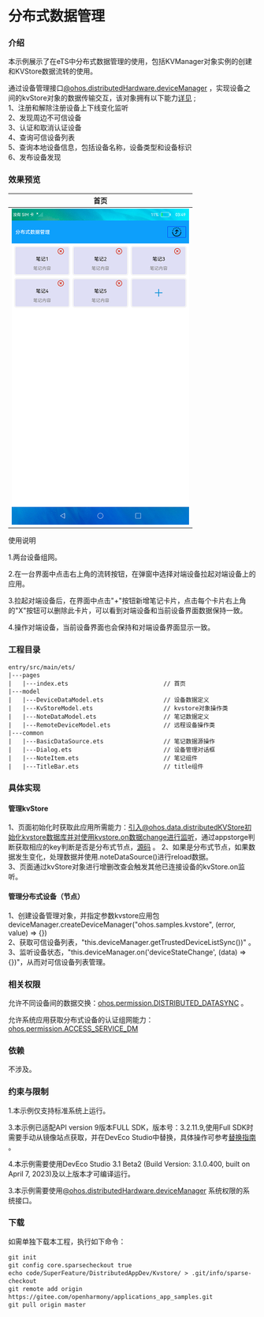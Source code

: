 # 分布式数据管理

### 介绍

本示例展示了在eTS中分布式数据管理的使用，包括KVManager对象实例的创建和KVStore数据流转的使用。  

通过设备管理接口[@ohos.distributedHardware.deviceManager](https://gitee.com/openharmony/docs/blob/master/zh-cn/application-dev/reference/apis-distributedservice-kit/js-apis-distributedDeviceManager.md) ，实现设备之间的kvStore对象的数据传输交互，该对象拥有以下能力[详见](https://gitee.com/openharmony/docs/blob/master/zh-cn/application-dev/reference/apis-distributedservice-kit/js-apis-distributedDeviceManager.md) ;  
1、注册和解除注册设备上下线变化监听  
2、发现周边不可信设备  
3、认证和取消认证设备  
4、查询可信设备列表  
5、查询本地设备信息，包括设备名称，设备类型和设备标识  
6、发布设备发现

### 效果预览
|首页|
|-------|
|![main](screenshots/devices/main.png)|

使用说明

1.两台设备组网。

2.在一台界面中点击右上角的流转按钮，在弹窗中选择对端设备拉起对端设备上的应用。

3.拉起对端设备后，在界面中点击"+"按钮新增笔记卡片，点击每个卡片右上角的"X"按钮可以删除此卡片，可以看到对端设备和当前设备界面数据保持一致。

4.操作对端设备，当前设备界面也会保持和对端设备界面显示一致。

### 工程目录
```
entry/src/main/ets/
|---pages
|   |---index.ets                           // 首页
|---model                                  
|   |---DeviceDataModel.ets                 // 设备数据定义
|   |---KvStoreModel.ets                    // kvstore对象操作类
|   |---NoteDataModel.ets                   // 笔记数据定义
|   |---RemoteDeviceModel.ets               // 远程设备操作类
|---common                                  
|   |---BasicDataSource.ets                 // 笔记数据源操作                              
|   |---Dialog.ets                          // 设备管理对话框
|   |---NoteItem.ets                        // 笔记组件
|   |---TitleBar.ets                        // title组件                             
```

### 具体实现
#### 管理kvStore
1、页面初始化时获取此应用所需能力：引入@ohos.data.distributedKVStore初始化kvstore数据库并对使用kvstore.on数据change进行监听，通过appstorge判断获取相应的key判断是否是分布式节点，[源码](entry/src/main/ets/pages/Index.ets) 。
2、如果是分布式节点，如果数据发生变化，处理数据并使用.noteDataSource()进行reload数据。  
3、页面通过kvStore对象进行增删改查会触发其他已连接设备的kvStore.on监听。
#### 管理分布式设备（节点）
1、创建设备管理对象，并指定参数kvstore应用包deviceManager.createDeviceManager("ohos.samples.kvstore", (error, value) => {})  
2、获取可信设备列表，"this.deviceManager.getTrustedDeviceListSync())"  。
3、监听设备状态，"this.deviceManager.on('deviceStateChange', (data) => {})"，从而对可信设备列表管理。


### 相关权限

允许不同设备间的数据交换：[ohos.permission.DISTRIBUTED_DATASYNC](https://gitee.com/openharmony/docs/blob/master/zh-cn/application-dev/security/AccessToken/permissions-for-all.md#ohospermissiondistributed_datasync) 。

允许系统应用获取分布式设备的认证组网能力：[ohos.permission.ACCESS_SERVICE_DM](https://gitee.com/openharmony/docs/blob/master/zh-cn/application-dev/security/AccessToken/permissions-for-system-apps.md#ohospermissionaccess_service_dm)

### 依赖

不涉及。

### 约束与限制

1.本示例仅支持标准系统上运行。

3.本示例已适配API version 9版本FULL SDK，版本号：3.2.11.9,使用Full SDK时需要手动从镜像站点获取，并在DevEco Studio中替换，具体操作可参考[替换指南](https://gitee.com/openharmony/docs/blob/master/zh-cn/application-dev/faqs/full-sdk-switch-guide.md) 。

4.本示例需要使用DevEco Studio 3.1 Beta2 (Build Version: 3.1.0.400, built on April 7, 2023)及以上版本才可编译运行。

3.本示例需要使用[@ohos.distributedHardware.deviceManager](https://gitee.com/openharmony/docs/blob/master/zh-cn/application-dev/reference/apis-distributedservice-kit/js-apis-distributedDeviceManager.md) 系统权限的系统接口。

### 下载

如需单独下载本工程，执行如下命令：
```
git init
git config core.sparsecheckout true
echo code/SuperFeature/DistributedAppDev/Kvstore/ > .git/info/sparse-checkout
git remote add origin https://gitee.com/openharmony/applications_app_samples.git
git pull origin master
```